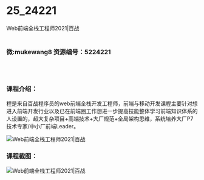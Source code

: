 # 25_24221
Web前端全栈工程师2021|百战
<br/></br>
<h3>微:mukewang8 资源编号：5224221</h3>
<br/></br>
<h3>课程介绍：</h3>
<p>程是来自百战程序员的web前端全栈开发工程师，前端与移动开发课程主要针对想进入前端开发行业以及已在前端圈工作想进一步提高技能整体学习前端知识体系的人设置的，超大复杂项目+高端技术+大厂规范+全局架构思维，系统培养大厂P7技术专家/中小厂前端Leader。</p>
<p><img src="https://www.ko996.com/wp-content/uploads/img/2022/05/1-64-300x94.png" alt="Web前端全栈工程师2021|百战"></p>
<div class="info-desc">
<h3>课程截图：</h3>
<p><img src="https://www.ko996.com/wp-content/uploads/img/2022/05/2-54.png" alt="Web前端全栈工程师2021|百战"></p>


			
</div>
